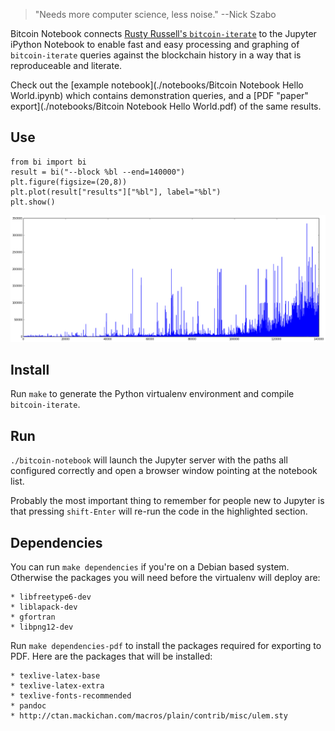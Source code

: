 > "Needs more computer science, less noise."
> --Nick Szabo

Bitcoin Notebook connects [Rusty Russell's `bitcoin-iterate`](https://github.com/rustyrussell/bitcoin-iterate/) to the Jupyter iPython Notebook to enable fast and easy processing and graphing of `bitcoin-iterate` queries against the blockchain history in a way that is reproduceable and literate.

Check out the [example notebook](./notebooks/Bitcoin Notebook Hello World.ipynb) which contains demonstration queries, and a [PDF "paper" export](./notebooks/Bitcoin Notebook Hello World.pdf) of the same results.

Use
---

	from bi import bi
	result = bi("--block %bl --end=140000")
	plt.figure(figsize=(20,8))
	plt.plot(result["results"]["%bl"], label="%bl")
	plt.show()

![Example query result](./notebooks/example-query.png)

Install
-------

Run `make` to generate the Python virtualenv environment and compile `bitcoin-iterate`.

Run
---

`./bitcoin-notebook` will launch the Jupyter server with the paths all configured correctly and open a browser window pointing at the notebook list.

Probably the most important thing to remember for people new to Jupyter is that pressing `shift-Enter` will re-run the code in the highlighted section.

Dependencies
------------

You can run `make dependencies` if you're on a Debian based system. Otherwise the packages you will need before the virtualenv will deploy are:

	* libfreetype6-dev
	* liblapack-dev
	* gfortran
	* libpng12-dev

Run `make dependencies-pdf` to install the packages required for exporting to PDF. Here are the packages that will be installed:

	* texlive-latex-base
	* texlive-latex-extra
	* texlive-fonts-recommended
	* pandoc
	* http://ctan.mackichan.com/macros/plain/contrib/misc/ulem.sty

